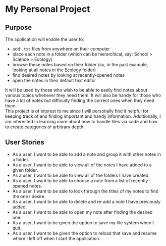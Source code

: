 # My Personal Project

## Purpose

The application will enable the user to:
- add `.txt` files from anywhere on their computer  
- place each note in a folder (which can be hierarchical, say: School > Science > Ecology)  
- browse these notes based on their folder (so, in the past example, looking at all notes in the Ecology folder)  
- find desired notes by looking at recently-opened notes  
- open the notes in their default text editor  

It will be used by those who wish to be able to easily find notes about various topics whenever they need them. It will also be handy for those who have a lot of notes but difficulty finding the correct ones when they need them.  
This project is of interest to me since I will personally find it helpful for keeping track of and finding important and handy information. Additionally, I am interested in learning more about how to handle files via code and how to create categories of arbitrary depth.  

## User Stories

- As a user, I want to be able to add a note and group it with other notes in a folder.  
- As a user, I want to be able to view all of the notes I have added to a given folder.  
- As a user, I want to be able to view all of the folders I have created.  
- As a user, I want to be able to choose a note from a list of recently-opened notes.  
- As a user, I want to be able to look through the titles of my notes to find the one I desire.  
- As a user, I want to be able to delete and re-add a note I have previously added.  
- As a user, I want to be able to open my note after finding the desired one.  
- As a user, I want to be given the option to save my file system when I quit.  
- As a user, I want to be given the option to reload that save and resume where I left off when I start the application.  